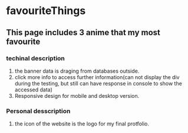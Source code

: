 # favouriteThings

## This page includes 3 anime that my most favourite

### techinal description 
1. the banner data is draging from databases outside.
2. click more info to access further information(can not  display the div during the testing, but still can have response in console to show the accessed data)
3. Responsive design for mobile and desktop version.

### Personal desscription
1. the icon of the website is the logo for my final protfolio.

 
